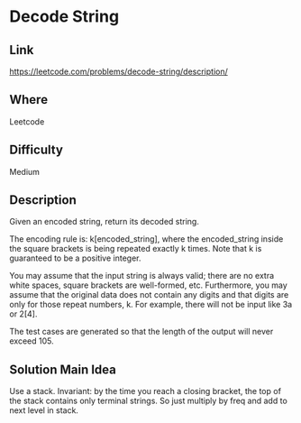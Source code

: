 # Decode String

## Link

https://leetcode.com/problems/decode-string/description/

## Where

Leetcode

## Difficulty

Medium

## Description

Given an encoded string, return its decoded string.

The encoding rule is: k[encoded_string], where the encoded_string inside the square brackets is being repeated exactly k times. Note that k is guaranteed to be a positive integer.

You may assume that the input string is always valid; there are no extra white spaces, square brackets are well-formed, etc. Furthermore, you may assume that the original data does not contain any digits and that digits are only for those repeat numbers, k. For example, there will not be input like 3a or 2[4].

The test cases are generated so that the length of the output will never exceed 105.

## Solution Main Idea

Use a stack. Invariant: by the time you reach a closing bracket, the top of the stack contains only terminal strings. So just multiply by freq and add to next level in stack.
